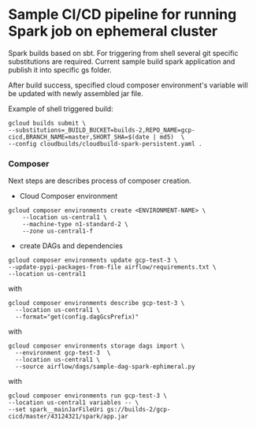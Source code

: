 # Sample CI/CD pipeline for running Spark job on ephemeral cluster

Spark builds based on sbt. For triggering from shell several git specific substitutions are required.
Current sample build spark application and publish it into specific gs folder.

After build success, specified
cloud composer environment's variable will be updated with newly assembled jar file.




Example of shell triggered build:
```
gcloud builds submit \
--substitutions=_BUILD_BUCKET=builds-2,REPO_NAME=gcp-cicd,BRANCH_NAME=master,SHORT_SHA=$(date | md5)  \
--config cloudbuilds/cloudbuild-spark-persistent.yaml .
```

### Composer

Next steps are describes process of composer creation.


- Cloud Composer environment
```
gcloud composer environments create <ENVIRONMENT-NAME> \
    --location us-central1 \
    --machine-type n1-standard-2 \
    --zone us-central1-f

```

- create DAGs and dependencies

```
gcloud composer environments update gcp-test-3 \
--update-pypi-packages-from-file airflow/requirements.txt \
--location us-central1
```

with

```
gcloud composer environments describe gcp-test-3 \
  --location us-central1 \
  --format="get(config.dagGcsPrefix)"
```

with

```
gcloud composer environments storage dags import \
  --environment gcp-test-3  \
  --location us-central1 \
  --source airflow/dags/sample-dag-spark-ephimeral.py
```


with

```
gcloud composer environments run gcp-test-3 \
--location us-central1 variables -- \
--set spark__mainJarFileUri gs://builds-2/gcp-cicd/master/43124321/spark/app.jar

```
